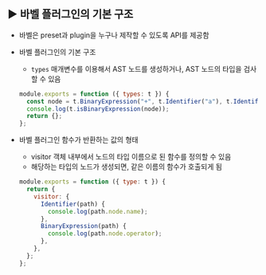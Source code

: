 ## ▶ 바벨 플러그인의 기본 구조

- 바벨은 preset과 plugin을 누구나 제작할 수 있도록 API를 제공함
- 바벨 플러그인의 기본 구조

  - `types` 매개변수를 이용해서 AST 노드를 생성하거나, AST 노드의 타입을 검사할 수 있음

  ```js
  module.exports = function ({ types: t }) {
    const node = t.BinaryExpression("+", t.Identifier("a"), t.Identifier("b"));
    console.log(t.isBinaryExpression(node));
    return {};
  };
  ```

- 바벨 플러그인 함수가 반환하는 값의 형태

  - visitor 객체 내부에서 노드의 타입 이름으로 된 함수를 정의할 수 있음
  - 해당하는 타입의 노드가 생성되면, 같은 이름의 함수가 호출되게 됨

  ```js
  module.exports = function ({ type: t }) {
    return {
      visitor: {
        Identifier(path) {
          console.log(path.node.name);
        },
        BinaryExpression(path) {
          console.log(path.node.operator);
        },
      },
    };
  };
  ```
